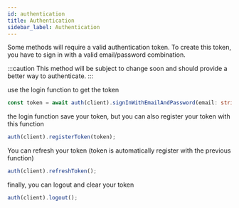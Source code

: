 ```yaml
---
id: authentication
title: Authentication
sidebar_label: Authentication
---
```


Some methods will require a valid authentication token. To create this token, you have to sign in with a valid email/password combination.

:::caution
This method will be subject to change soon and should provide a better way to authenticate.
:::

use the login function to get the token
```ts
const token = await auth(client).signInWithEmailAndPassword(email: string, password: string);
```

the login function save your token, but you can also register your token with this function
```ts
auth(client).registerToken(token);
```

You can refresh your token (token is automatically register with the previous function)
```ts
auth(client).refreshToken();
```
finally, you can logout and clear your token
```ts
auth(client).logout();
```